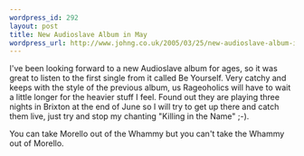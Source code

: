 ```yaml
--- 
wordpress_id: 292
layout: post
title: New Audioslave Album in May
wordpress_url: http://www.johng.co.uk/2005/03/25/new-audioslave-album-in-may/
---
```

I've been looking forward to a new Audioslave album for ages, so it was great to listen to the first single from it called Be Yourself. Very catchy and keeps with the style of the previous album, us Rageoholics will have to wait a little longer for the heavier stuff I feel. Found out they are playing three nights in Brixton at the end of June so I will try to get up there and catch them live, just try and stop my chanting "Killing in the Name" ;-).

You can take Morello out of the Whammy but you can't take the Whammy out of Morello.

